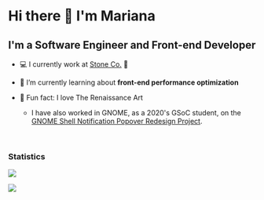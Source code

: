 # Hi there 👋 I'm Mariana

## I'm a Software Engineer and Front-end Developer

- :computer: I currently work at [Stone Co.](https://www.stone.com.br/) :green_heart:

- 🌱 I’m currently learning about **front-end performance optimization**

- :star2: Fun fact: I love The Renaissance Art

  - I have also worked in GNOME, as a 2020's GSoC student, on the [GNOME Shell Notification Popover Redesign Project](https://summerofcode.withgoogle.com/archive/2020/projects/6490917038456832/).

</br>

### Statistics
 
 <p align="left"> 

<img src="https://metrics.lecoq.io/marianapicolo?template=classic&base.community=0&base.repositories=0&activity=1&languages=1&isocalendar=1&followup=1&posts=1&stars=1&languages.ignored=Handlebars&posts.limit=1&posts.source=dev.to&isocalendar.duration=full-year&stars.limit=4&config.timezone=America%2FBelem" />
<!--<img src="https://github-readme-stats.vercel.app/api/top-langs/?username=marianapicolo&langs_count=5"  /> -->

 </p>
 
<p align="left"> 
 <img src="https://komarev.com/ghpvc/?username=marianapicolo&style=flat-square&label=Visitors" />
</p>

